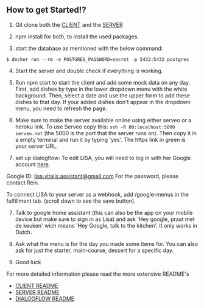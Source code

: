 ## How to get Started!?

1) Git clone both the [CLIENT](https://github.com/Official-Codaisseur-Graduate/lisa-client) and the [SERVER](https://github.com/Official-Codaisseur-Graduate/lisa-server)

2) npm install for both, to install the used packages.

3) start the database as mentioned with the below command:

`$ docker run --rm -e POSTGRES_PASSWORD=secret -p 5432:5432 postgres`

4) Start the server and double check if everything is working.

5) Run npm start to start the client and add some mock data on any day. First, add dishes by type in the lower dropdown menu with the white background. Then, select a date and use the upper form to add these dishes to that day. If your added dishes don't appear in the dropdown menu, you need to refresh the page.

6) Make sure to make the server available online using either serveo or a heroku link. 
To use Serveo copy this: `ssh -R 80:localhost:5000 serveo.net` (the 5000 is the port that the server runs on). Then copy it in a empty terminal and run it by typing 'yes'. The https link in green is your server URL.

7) set up dialogflow: 
To edit LISA, you will need to log in with her Google account [here](https://dialogflow.cloud.google.com/#/agent/e4ee0583-d68d-4127-a8bd-49f3522ded28/intents).

Google ID: lisa.vitalis.assistant@gmail.com
For the password, please contact Rein.

To connect LISA to your server as a webhook, add <!your server URL!>/google-menus in the fulfillment tab.
(scroll down to see the save button).

7) Talk to google home assistant (this can also be the app on your mobile device but make sure to sign in as Lisa) and ask 'Hey google, praat met de keuken' wich means 'Hey Google, talk to the kitchen'. It only works in Dutch.

8) Ask what the menu is for the day you made some items for. You can also ask for just the starter, main-course, dessert for a specific day.

9) Good luck

For more detailed information please read the more extensive README's
- [CLIENT README](https://github.com/Official-Codaisseur-Graduate/lisa-client/blob/master/README.md)
- [SERVER README](https://github.com/Official-Codaisseur-Graduate/lisa-server/blob/master/readme.md)
- [DIALOGFLOW README](https://github.com/Official-Codaisseur-Graduate/lisa-server/blob/master/dialogflow-README/README.md)
